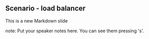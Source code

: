##  Scenario - load balancer

This is a new Markdown slide

note:
    Put your speaker notes here.
    You can see them pressing 's'.
